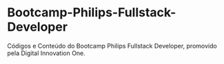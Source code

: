 # Bootcamp-Philips-Fullstack-Developer
Códigos e Conteúdo do Bootcamp Philips Fullstack Developer, promovido pela Digital Innovation One.
